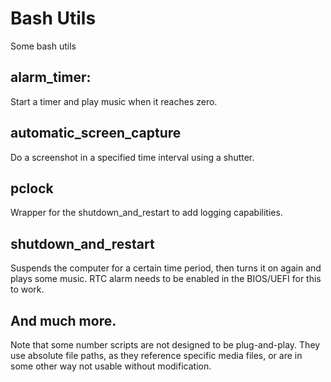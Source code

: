 # Bash Utils
Some bash utils

## alarm_timer:
Start a timer and play music when it reaches zero.

## automatic_screen_capture
Do a screenshot in a specified time interval using a shutter.

## pclock
Wrapper for the shutdown_and_restart to add logging capabilities.

## shutdown_and_restart
Suspends the computer for a certain time period, then turns it on again and plays some music. RTC alarm needs to be enabled in the BIOS/UEFI for this to work.

## And much more.

Note that some number scripts are not designed to be plug-and-play. They use absolute file paths, as they reference specific media files, or are in some other way not usable without modification.
